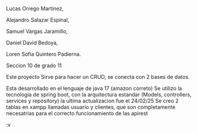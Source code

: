 Lucas Orrego Martinez,

Alejandro Salazar Espinal,

Samuel Vargas Jaramillo,

Daniel David Bedoya, 

Loren Sofia Quintero Padierna. 

Seccion 10 de grado 11

Este proyecto Sirve para hacer un CRUD, se conecta con 2 bases de datos.

Esta desarrollado en el lenguaje de java 17 (amazon correto)
Se utilizo la tecnologia de spring boot, con la arquitectura estandar (Models, controllers, services y repository)
la ultima actualizacion fue el 24/02/25
Se creo 2 tablas en xampp llamadas usuario y clientes, que son completamente necesatrias para el correcto funcionamiento de las apirest

:v
